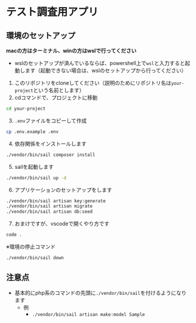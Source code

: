 # テスト調査用アプリ

## 環境のセットアップ

**macの方はターミナル、winの方はwslで行ってください**

  - wslのセットアップが済んでいるならば、powershell上で`wsl`と入力すると起動します（起動できない場合は、wslのセットアップから行ってください）

1. このリポジトリをcloneしてください（説明のためにリポジトリ名は`your-project`という名前とします）
2. cdコマンドで、プロジェクトに移動
  ```sh
  cd your-project
  ```
3. `.env`ファイルをコピーして作成
  ```sh
  cp .env.example .env
  ```
4. 依存関係をインストールします
  ```sh
  ./vendor/bin/sail composer install
  ```
5. sailを起動します
  ```sh
  ./vendor/bin/sail up -d
  ```
6. アプリケーションのセットアップをします
  ```sh
  ./vendor/bin/sail artisan key:generate
  ./vendor/bin/sail artisan migrate
  ./vendor/bin/sail artisan db:seed
  ```
7. おまけですが、vscodeで開くやり方です
  ```sh
  code .
  ```

※環境の停止コマンド
```sh
./vendor/bin/sail down
```

## 注意点

- 基本的にphp系のコマンドの先頭に`./vendor/bin/sail`を付けるようになります
  - 例
    - `./vendor/bin/sail artisan make:model Sample`